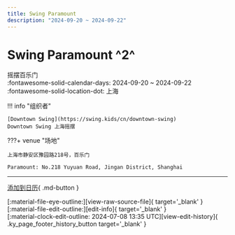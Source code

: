 ```yaml
---
title: Swing Paramount
description: "2024-09-20 ~ 2024-09-22"
---
```


# Swing Paramount ^2^

摇摆百乐门  
:fontawesome-solid-calendar-days: 2024-09-20 ~ 2024-09-22  
:fontawesome-solid-location-dot: 上海  

!!! info "组织者"

    [Downtown Swing](https://swing.kids/cn/downtown-swing)  
    Downtown Swing 上海摇摆  

???+ venue "场地"

    上海市静安区豫园路218号，百乐门  
      
    Paramount: No.218 Yuyuan Road, Jingan District, Shanghai  

---

[添加到日历](https://swing.news/ics/zh-Hans/2024/cn/swing-paramount-2024.ics){ .md-button }

<div class="ky_page_footer" markdown>
<div class="ky_page_footer_trailing" markdown="span">
[:material-file-eye-outline:][view-raw-source-file]{ target='_blank' }
[:material-file-edit-outline:][edit-info]{ target='_blank' }
</div>
<div class="ky_page_footer_leading" markdown="span">
[:material-clock-edit-outline: 2024-07-08 13:35 UTC][view-edit-history]{ .ky_page_footer_history_button target='_blank' }
</div>
</div>

[view-raw-source-file]: https://github.com/swingdance/events/blob/main/2024/cn/swing-paramount-2024.json "查看原始源文件"
[edit-info]: https://github.com/swingdance/events/issues/new?assignees=&labels=update+event&projects=&template=03-update_entity.yml&title=%5B2024%2Fcn%5D%20Swing%20Paramount&region=cn&year=2024&id=swing-paramount-2024&name=Swing%20Paramount&org_id=downtown-swing "编辑信息"

[view-edit-history]: https://github.com/swingdance/events/commits/main/2024/cn/swing-paramount-2024.json "查看编辑历史"
